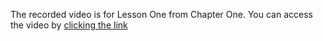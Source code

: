 The recorded video is for Lesson One from Chapter One. 
You can access the video by [clicking the link](https://drive.google.com/file/d/19IQU9TKsVmZDMmdGirbVLv2LnPyPYWRw/view?usp=sharing)

